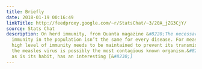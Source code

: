 ```yaml
---
title: Briefly
date: 2018-01-19 00:16:49
linkTitle: http://feedproxy.google.com/~r/StatsChat/~3/20A_jZG3CjY/
source: Stats Chat
description: On herd immunity, from Quanta magazine &#8220;The necessary level of
  immunity in the population isn’t the same for every disease. For measles, a very
  high level of immunity needs to be maintained to prevent its transmission because
  the measles virus is possibly the most contagious known organism.&#8221; Pornhub,
  as is its habit, has an interesting [&#8230;]
---
```

